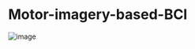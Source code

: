 # Motor-imagery-based-BCI
![image](https://github.com/thehabibimm/Motor-imagery-based-BCI/assets/123571190/4bae9998-4450-4a8f-9393-5f7be747f811)
